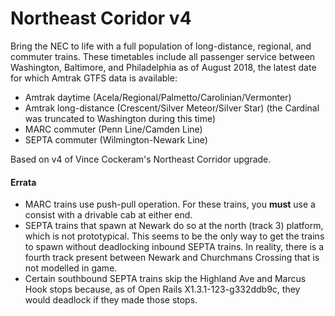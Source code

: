 # Northeast Coridor v4

Bring the NEC to life with a full population of long-distance, regional, and
commuter trains. These timetables include all passenger service between
Washington, Baltimore, and Philadelphia as of August 2018, the latest date
for which Amtrak GTFS data is available:

* Amtrak daytime (Acela/Regional/Palmetto/Carolinian/Vermonter)
* Amtrak long-distance (Crescent/Silver Meteor/Silver Star) (the Cardinal was
  truncated to Washington during this time)
* MARC commuter (Penn Line/Camden Line)
* SEPTA commuter (Wilmington-Newark Line)

Based on v4 of Vince Cockeram's Northeast Corridor upgrade.

#### Errata

* MARC trains use push-pull operation. For these trains, you **must** use a
  consist with a drivable cab at either end.
* SEPTA trains that spawn at Newark do so at the north (track 3) platform, which
  is not prototypical. This seems to be the only way to get the trains to spawn
  without deadlocking inbound SEPTA trains. In reality, there is a fourth track
  present between Newark and Churchmans Crossing that is not modelled in game.
* Certain southbound SEPTA trains skip the Highland Ave and Marcus Hook stops
  because, as of Open Rails X1.3.1-123-g332ddb9c, they would deadlock if they
  made those stops.

